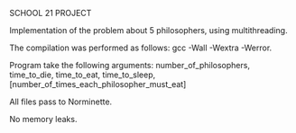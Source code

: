SCHOOL 21 PROJECT

Implementation of the problem about 5 philosophers, using multithreading.

The compilation was performed as follows: gcc -Wall -Wextra -Werror.

Program take the following arguments:
number_of_philosophers, time_to_die, time_to_eat, time_to_sleep, [number_of_times_each_philosopher_must_eat]

All files pass to Norminette.

No memory leaks.

